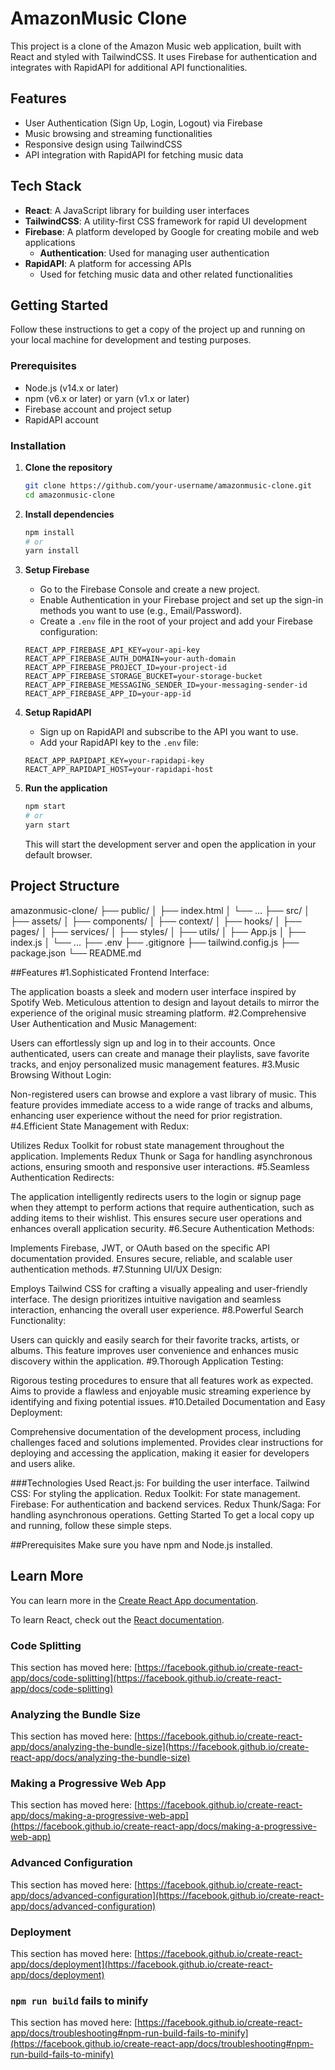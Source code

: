 # AmazonMusic Clone

This project is a clone of the Amazon Music web application, built with React and styled with TailwindCSS. It uses Firebase for authentication and integrates with RapidAPI for additional API functionalities.

## Features

- User Authentication (Sign Up, Login, Logout) via Firebase
- Music browsing and streaming functionalities
- Responsive design using TailwindCSS
- API integration with RapidAPI for fetching music data

## Tech Stack

- **React**: A JavaScript library for building user interfaces
- **TailwindCSS**: A utility-first CSS framework for rapid UI development
- **Firebase**: A platform developed by Google for creating mobile and web applications
    - **Authentication**: Used for managing user authentication
- **RapidAPI**: A platform for accessing APIs
    - Used for fetching music data and other related functionalities

## Getting Started

Follow these instructions to get a copy of the project up and running on your local machine for development and testing purposes.

### Prerequisites

- Node.js (v14.x or later)
- npm (v6.x or later) or yarn (v1.x or later)
- Firebase account and project setup
- RapidAPI account

### Installation

1. **Clone the repository**

    ```bash
    git clone https://github.com/your-username/amazonmusic-clone.git
    cd amazonmusic-clone
    ```

2. **Install dependencies**

    ```bash
    npm install
    # or
    yarn install
    ```

3. **Setup Firebase**

    - Go to the Firebase Console and create a new project.
    - Enable Authentication in your Firebase project and set up the sign-in methods you want to use (e.g., Email/Password).
    - Create a `.env` file in the root of your project and add your Firebase configuration:

    ```env
    REACT_APP_FIREBASE_API_KEY=your-api-key
    REACT_APP_FIREBASE_AUTH_DOMAIN=your-auth-domain
    REACT_APP_FIREBASE_PROJECT_ID=your-project-id
    REACT_APP_FIREBASE_STORAGE_BUCKET=your-storage-bucket
    REACT_APP_FIREBASE_MESSAGING_SENDER_ID=your-messaging-sender-id
    REACT_APP_FIREBASE_APP_ID=your-app-id
    ```

4. **Setup RapidAPI**

    - Sign up on RapidAPI and subscribe to the API you want to use.
    - Add your RapidAPI key to the `.env` file:

    ```env
    REACT_APP_RAPIDAPI_KEY=your-rapidapi-key
    REACT_APP_RAPIDAPI_HOST=your-rapidapi-host
    ```

5. **Run the application**

    ```bash
    npm start
    # or
    yarn start
    ```

    This will start the development server and open the application in your default browser.

## Project Structure

amazonmusic-clone/
├── public/
│ ├── index.html
│ └── ...
├── src/
│ ├── assets/
│ ├── components/
│ ├── context/
│ ├── hooks/
│ ├── pages/
│ ├── services/
│ ├── styles/
│ ├── utils/
│ ├── App.js
│ ├── index.js
│ └── ...
├── .env
├── .gitignore
├── tailwind.config.js
├── package.json
└── README.md


##Features
#1.Sophisticated Frontend Interface:

The application boasts a sleek and modern user interface inspired by Spotify Web.
Meticulous attention to design and layout details to mirror the experience of the original music streaming platform.
#2.Comprehensive User Authentication and Music Management:

Users can effortlessly sign up and log in to their accounts.
Once authenticated, users can create and manage their playlists, save favorite tracks, and enjoy personalized music management features.
#3.Music Browsing Without Login:

Non-registered users can browse and explore a vast library of music.
This feature provides immediate access to a wide range of tracks and albums, enhancing user experience without the need for prior registration.
#4.Efficient State Management with Redux:

Utilizes Redux Toolkit for robust state management throughout the application.
Implements Redux Thunk or Saga for handling asynchronous actions, ensuring smooth and responsive user interactions.
#5.Seamless Authentication Redirects:

The application intelligently redirects users to the login or signup page when they attempt to perform actions that require authentication, such as adding items to their wishlist.
This ensures secure user operations and enhances overall application security.
#6.Secure Authentication Methods:

Implements Firebase, JWT, or OAuth based on the specific API documentation provided.
Ensures secure, reliable, and scalable user authentication methods.
#7.Stunning UI/UX Design:

Employs Tailwind CSS for crafting a visually appealing and user-friendly interface.
The design prioritizes intuitive navigation and seamless interaction, enhancing the overall user experience.
#8.Powerful Search Functionality:

Users can quickly and easily search for their favorite tracks, artists, or albums.
This feature improves user convenience and enhances music discovery within the application.
#9.Thorough Application Testing:

Rigorous testing procedures to ensure that all features work as expected.
Aims to provide a flawless and enjoyable music streaming experience by identifying and fixing potential issues.
#10.Detailed Documentation and Easy Deployment:

Comprehensive documentation of the development process, including challenges faced and solutions implemented.
Provides clear instructions for deploying and accessing the application, making it easier for developers and users alike.

###Technologies Used
React.js: For building the user interface.
Tailwind CSS: For styling the application.
Redux Toolkit: For state management.
Firebase: For authentication and backend services.
Redux Thunk/Saga: For handling asynchronous operations.
Getting Started
To get a local copy up and running, follow these simple steps.

##Prerequisites
Make sure you have npm and Node.js installed.

## Learn More

You can learn more in the [Create React App documentation](https://facebook.github.io/create-react-app/docs/getting-started).

To learn React, check out the [React documentation](https://reactjs.org/).

### Code Splitting

This section has moved here: [https://facebook.github.io/create-react-app/docs/code-splitting](https://facebook.github.io/create-react-app/docs/code-splitting)

### Analyzing the Bundle Size

This section has moved here: [https://facebook.github.io/create-react-app/docs/analyzing-the-bundle-size](https://facebook.github.io/create-react-app/docs/analyzing-the-bundle-size)

### Making a Progressive Web App

This section has moved here: [https://facebook.github.io/create-react-app/docs/making-a-progressive-web-app](https://facebook.github.io/create-react-app/docs/making-a-progressive-web-app)

### Advanced Configuration

This section has moved here: [https://facebook.github.io/create-react-app/docs/advanced-configuration](https://facebook.github.io/create-react-app/docs/advanced-configuration)

### Deployment

This section has moved here: [https://facebook.github.io/create-react-app/docs/deployment](https://facebook.github.io/create-react-app/docs/deployment)

### `npm run build` fails to minify

This section has moved here: [https://facebook.github.io/create-react-app/docs/troubleshooting#npm-run-build-fails-to-minify](https://facebook.github.io/create-react-app/docs/troubleshooting#npm-run-build-fails-to-minify)
